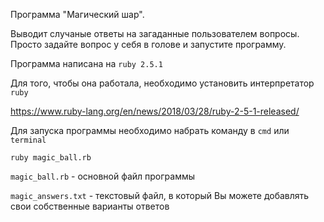 Программа "Магический шар".

Выводит случаные ответы на загаданные пользователем вопросы. Просто задайте 
вопрос у себя в голове и запустите программу.

Программа написана на `ruby 2.5.1`

Для того, чтобы она работала, необходимо установить интерпрeтатор `ruby`

https://www.ruby-lang.org/en/news/2018/03/28/ruby-2-5-1-released/

Для запуска программы необходимо набрать команду в `cmd` или `terminal`

```
ruby magic_ball.rb

```

`magic_ball.rb` - основной файл программы

`magic_answers.txt` - текстовый файл, в который Вы можете добавлять свои собственные варианты ответов
